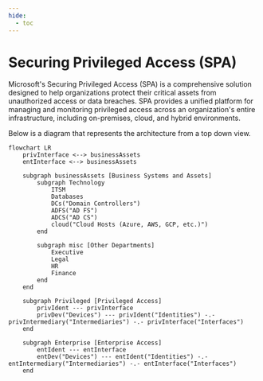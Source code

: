 ```yaml
---
hide:
  - toc
---
```

# Securing Privileged Access (SPA)

Microsoft's Securing Privileged Access (SPA) is a comprehensive solution designed to help organizations protect their critical assets from unauthorized access or data breaches. SPA provides a unified platform for managing and monitoring privileged access across an organization's entire infrastructure, including on-premises, cloud, and hybrid environments.

Below is a diagram that represents the architecture from a top down view.

``` mermaid
flowchart LR
    privInterface <--> businessAssets
    entInterface <--> businessAssets

    subgraph businessAssets [Business Systems and Assets]
        subgraph Technology
            ITSM
            Databases
            DCs("Domain Controllers")
            ADFS("AD FS")
            ADCS("AD CS")
            cloud("Cloud Hosts (Azure, AWS, GCP, etc.)")
        end

        subgraph misc [Other Departments]
            Executive
            Legal
            HR
            Finance
        end
    end

    subgraph Privileged [Privileged Access]
        privIdent --- privInterface
        privDev("Devices") --- privIdent("Identities") -.- privIntermediary("Intermediaries") -.- privInterface("Interfaces")
    end

    subgraph Enterprise [Enterprise Access]
        entIdent --- entInterface
        entDev("Devices") --- entIdent("Identities") -.- entIntermediary("Intermediaries") -.- entInterface("Interfaces")
    end
```
